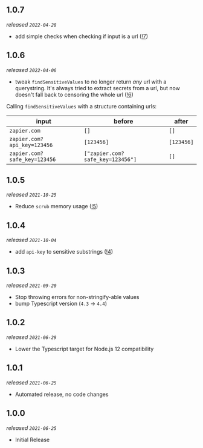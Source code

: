 ## 1.0.7

_released `2022-04-28`_

- add simple checks when checking if input is a url ([!7](https://gitlab.com/zapier/team-developer-platform/secret-scrubber-js/-/merge_requests/7))

## 1.0.6

_released `2022-04-06`_

- tweak `findSensitiveValues` to no longer return _any_ url with a querystring. It's always tried to extract secrets from a url, but now doesn't fall back to censoring the whole url ([!6](https://gitlab.com/zapier/team-developer-platform/secret-scrubber-js/-/merge_requests/6))

Calling `findSensitiveValues` with a structure containing urls:

| input                        | before                           | after      |
| ---------------------------- | -------------------------------- | ---------- |
| `zapier.com`                 | `[]`                             | `[]`       |
| `zapier.com?api_key=123456`  | `[123456]`                       | `[123456]` |
| `zapier.com?safe_key=123456` | `["zapier.com?safe_key=123456"]` | `[]`       |

## 1.0.5

_released `2021-10-25`_

- Reduce `scrub` memory usage ([!5](https://gitlab.com/zapier/team-developer-platform/secret-scrubber-js/-/merge_requests/5))

## 1.0.4

_released `2021-10-04`_

- add `api-key` to sensitive substrings ([!4](https://gitlab.com/zapier/team-developer-platform/secret-scrubber-js/-/merge_requests/4))

## 1.0.3

_released `2021-09-20`_

- Stop throwing errors for non-stringify-able values
- bump Typescript version (`4.3` -> `4.4`)

## 1.0.2

_released `2021-06-29`_

- Lower the Typescript target for Node.js 12 compatibility

## 1.0.1

_released `2021-06-25`_

- Automated release, no code changes

## 1.0.0

_released `2021-06-25`_

- Initial Release
